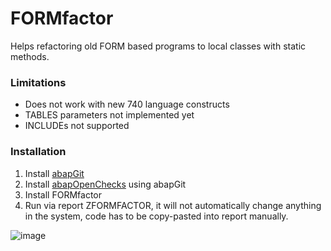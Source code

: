 # FORMfactor
Helps refactoring old FORM based programs to local classes with static methods.

### Limitations
- Does not work with new 740 language constructs
- TABLES parameters not implemented yet
- INCLUDEs not supported

### Installation
1. Install [abapGit](https://github.com/larshp/abapGit)
2. Install [abapOpenChecks](https://github.com/larshp/abapOpenChecks) using abapGit
3. Install FORMfactor
4. Run via report ZFORMFACTOR, it will not automatically change anything in the system, code has to be copy-pasted into report manually.


![image](https://cloud.githubusercontent.com/assets/5888506/9815179/6ad4c6ee-5894-11e5-96c3-c163b5a75dad.png)
